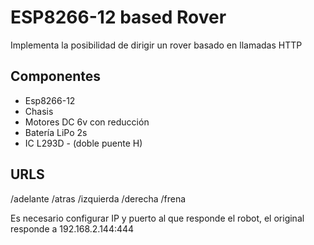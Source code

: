 # ESP8266-12 based Rover

Implementa la posibilidad de dirigir un rover basado en llamadas HTTP


## Componentes
* Esp8266-12 
* Chasis
* Motores DC 6v con reducción
* Batería LiPo 2s
* IC L293D - (doble puente H)

## URLS
/adelante
/atras
/izquierda
/derecha
/frena


Es necesario configurar IP y puerto al que responde el robot, el original responde a 192.168.2.144:444